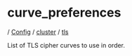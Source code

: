 # curve_preferences

/ [Config](../../../README.md) / [cluster](../../README.md) / [tls](../README.md) 

List of TLS cipher curves to use in order.

